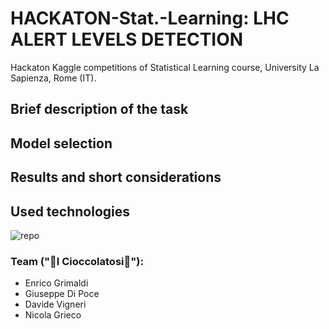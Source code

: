# HACKATON-Stat.-Learning: LHC ALERT LEVELS DETECTION
Hackaton Kaggle competitions of Statistical Learning course, University La Sapienza, Rome (IT).

## Brief description of the task


## Model selection

## Results and short considerations

## Used technologies
![repo](https://github.com/giuseppedipoce/HACKATON-Stat.-Learning-/assets/114066138/a09d2bfa-4348-4286-8a1a-538f3d9ab5f5)




### Team ("🍫I Cioccolatosi🍫"): 
- Enrico Grimaldi
- Giuseppe Di Poce
- Davide Vigneri
- Nicola Grieco 

